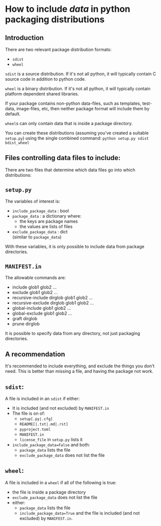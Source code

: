 # How to include *data* in python packaging distributions

## Introduction

There are two relevant package distribution formats:
 - `sdist`
 - `wheel`

`sdist` is a source distribution. If it's not all python, it will typically
contain C source code in addition to python code.

`wheel` is a binary distribution. If it's not all python, it will typically
contain platform dependent shared libraries.

If your package contains non-python data-files, such as templates, test-data,
image-files, etc, then neither package format will include them by default.

`wheel`s can only contain data that is inside a package directory.

You can create these distributions (assuming you've created a suitable
`setup.py`) using the single combined command:
    `python setup.py sdist bdist_wheel`

## Files controlling data files to include:

There are two files that determine which data files go into which distributions:

## `setup.py`

The variables of interest is:
- `include_package_data` : bool
- `package_data` : a dictionary where:
    - the keys are package names
    - the values are lists of files
- `exclude_package_data` : dict<br>
  (similar to `package_data`)

With these variables, it is only possible to include data from package
directories.

## `MANIFEST.in`

The allowable commands are:
- include glob1 glob2 ...
- exclude glob1 glob2 ...
- recursive-include dirglob glob1 glob2 ...
- recursive-exclude dirglob glob1 glob2 ...
- global-include glob1 glob2 ...
- global-exclude glob1 glob2 ...
- graft dirglob
- prune dirglob

It is possible to specify data from any directory, not just packaging
directories.

## A recommendation

It's recommended to include everything, and exclude the things you don't need.
This is better than missing a file, and having the package not work.

## `sdist`:

A file is included in an `sdist` if either:
- It is included (and not excluded) by `MANIFEST.in`
- The file is on of:
    - `setup[.py|.cfg]`
    - `README[|.txt|.md|.rst]`
    - `pyproject.toml`
    - `MANIFEST.in`
    - `license_file` in `setup.py` lists it
- `include_package_data=False` and both:
    - `package_data` lists the file
    - `exclude_package_data` does not list the file

## `wheel`:

A file is included in a `wheel` if all of the following is true:
- the file is inside a package directory
- `exclude_package_data` does not list the file
- either:
    - `package_data` lists the file
    - `include_package_data=True` and the file is included (and not excluded) by `MANIFEST.in`.
